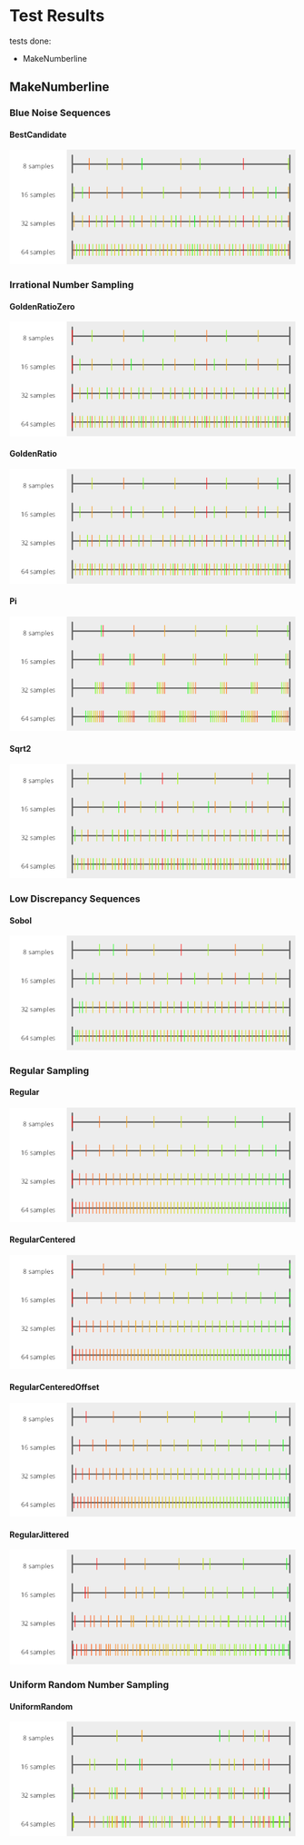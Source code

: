 # Test Results
 tests done:
* MakeNumberline
## MakeNumberline
### Blue Noise Sequences
#### BestCandidate
![BestCandidate](../../../samples/_1d/blue_noise/MakeNumberline_BestCandidate.png)  
### Irrational Number Sampling
#### GoldenRatioZero
![GoldenRatioZero](../../../samples/_1d/irrational_numbers/MakeNumberline_GoldenRatioZero.png)  
#### GoldenRatio
![GoldenRatio](../../../samples/_1d/irrational_numbers/MakeNumberline_GoldenRatio.png)  
#### Pi
![Pi](../../../samples/_1d/irrational_numbers/MakeNumberline_Pi.png)  
#### Sqrt2
![Sqrt2](../../../samples/_1d/irrational_numbers/MakeNumberline_Sqrt2.png)  
### Low Discrepancy Sequences
#### Sobol
![Sobol](../../../samples/_1d/lds/MakeNumberline_Sobol.png)  
### Regular Sampling
#### Regular
![Regular](../../../samples/_1d/regular/MakeNumberline_Regular.png)  
#### RegularCentered
![RegularCentered](../../../samples/_1d/regular/MakeNumberline_RegularCentered.png)  
#### RegularCenteredOffset
![RegularCenteredOffset](../../../samples/_1d/regular/MakeNumberline_RegularCenteredOffset.png)  
#### RegularJittered
![RegularJittered](../../../samples/_1d/regular/MakeNumberline_RegularJittered.png)  
### Uniform Random Number Sampling
#### UniformRandom
![UniformRandom](../../../samples/_1d/uniform_random/MakeNumberline_UniformRandom.png)  
